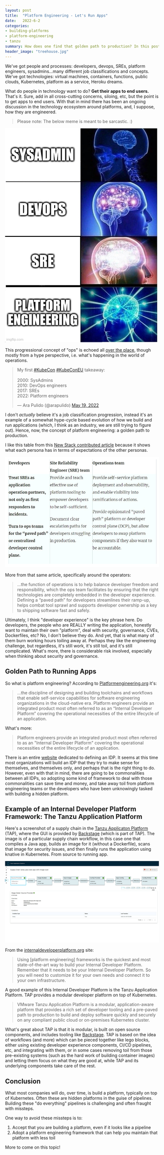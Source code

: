 ```yaml
---
layout: post
title:  "Platform Engineering - Let's Run Apps"
date:   2022-6-2
categories: 
- building-platforms
- platform-engineering
- tanzu
summary: How does one find that golden path to production? In this post I discuss where sysadmin, devops, SRE, and platforms are going
header_image: "treehouse.jpg"
---
```


We've got people and processes: developers, devops, SREs, platform engineers, sysadmins...many different job classifications and concepts. We've got technologies: virtual machines, containers, functions, public clouds, Kubernetes, platform as a service, Heroku dreams.

What do people in technology want to do? **Get their apps to end users.** That's it. Sure, add in all cross-cutting concerns, siloing, etc, but the point is to get apps to end users. With that in mind there has been an ongoing discussion in the technology ecosystem around platforms, and, I suppose, how they are engineered.

>Please note: The below meme is meant to be sarcastic. :)

<img src="/img/blog-images/ops-galaxy-brain.jpg" alt="sysadmin to devops to SRE to platform engineering" style="width:500px;"/>

This progressional concept of "ops" is echoed all [over the place](https://blog.getambassador.io/kubecon-eu-2022-summary-cloud-novices-golden-paths-and-software-supply-chains-f38d34b0c5a4), though mostly from a hype perspective, i.e. what's happening in the world of operations.

<blockquote class="twitter-tweet"><p lang="en" dir="ltr">My first <a href="https://twitter.com/hashtag/KubeCon?src=hash&amp;ref_src=twsrc%5Etfw">#KubeCon</a> <a href="https://twitter.com/hashtag/KubeConEU?src=hash&amp;ref_src=twsrc%5Etfw">#KubeConEU</a> takeaway:<br><br>2000: SysAdmins<br>2010: DevOps engineers<br>2017: SREs<br>2022: Platform engineers</p>&mdash; Ara Pulido (@arapulido) <a href="https://twitter.com/arapulido/status/1527216800416538624?ref_src=twsrc%5Etfw">May 19, 2022</a></blockquote> <script async src="https://platform.twitter.com/widgets.js" charset="utf-8"></script> 

I don't *actually* believe it's a job classification progression, instead it's an example of a somewhat hype-cycle based evolution of how we build and run applications (which, I think as an industry, we are still trying to figure out). Hence, now, the concept of platform engineering: a golden path to production.

I like this table from this [New Stack contributed article](https://thenewstack.io/how-the-developer-experience-is-changing-with-cloud-native/) because it shows what each persona has in terms of expectations of the other personas.

<img src="/img/blog-images/plat-eng-descriptions.jpg" alt="sysadmin to devops to SRE to platform engineering" style="width:800px;"/>

More from that same article, specifically around the operators:

>...the function of operations is to help balance developer freedom and responsibility, which the ops team facilitates by ensuring that the right technologies are completely embedded in the developer experience. Defining a “paved path” for developers streamlines their ramp-up, helps combat tool sprawl and supports developer ownership as a key to shipping software fast and safely.

Ultimately, I think "developer experience" is the key phrase here. Do developers, the people who are REALLY writing the application, honestly want to maintain their own "platform", deal with security, governance, CVEs, Dockerfiles, etc? No, I don't believe they do. And yet, that is what many of them burn working hours toiling away at. Perhaps they like the engineering challenge, but regardless, it's still work, it's still toil, and it's still complicated. What's more, there is considerable risk involved, especially when thinking about security and governance.

## Golden Path to Running Apps

So what is platform engineering? According to [Platformengineering.org](https://platformengineering.org/blog/what-is-platform-engineering) it's:

>...the discipline of designing and building toolchains and workflows that enable self-service capabilities for software engineering organizations in the cloud-native era. Platform engineers provide an integrated product most often referred to as an “Internal Developer Platform” covering the operational necessities of the entire lifecycle of an application.

What's more:

>Platform engineers provide an integrated product most often referred to as an "Internal Developer Platform" covering the operational necessities of the entire lifecycle of an application.

There is an entire [website](https://internaldeveloperplatform.org) dedicated to defining an IDP. It seems at this time most organizations will build an IDP that they try to make sense for themselves, and themselves only, and perhaps that is the right thing to do. However, even with that in mind, there are going to be commonalities between all IDPs, so adopting some kind of framework to deal with those commonalities can save time and money, and take away toil from platform engineering teams or the developers who have been unknowingly tasked with building a hidden platform.

## Example of an Internal Developer Platform Framework: The Tanzu Application Platform

Here's a screenshot of a supply chain in the [Tanzu Applicaton Platform](https://tanzu.vmware.com/application-platform) (TAP), where the GUI is provided by [Backstage](https://backstage.io) (which is part of TAP). The image is of a particular supply chain workflow, in this case one that compiles a Java app, builds an image for it (without a Dockerfile), scans that image for security issues, and then finally runs the application using knative in Kubernetes. From source to running app.

![An example of the TAP GUI: compiling code, budiling an image, scanning it, and running it in Kubernetes](/img/blog-images/tap-image-scan.jpg)

From the [internaldeveloperplatform.org](https://internaldeveloperplatform.org/frameworks/) site:

>Using [platform engineering] frameworks is the quickest and most state-of-the-art way to build your Internal Developer Platform. Remember that it needs to be your Internal Developer Platform. So you will need to customize it for your own needs and connect it to your own infrastructure. 

A good example of this Internal Developer Platform is the Tanzu Application Platform. TAP provides a modular developer platform on top of Kubernetes.

>VMware Tanzu Application Platform is a modular, application-aware platform that provides a rich set of developer tooling and a pre-paved path to production to build and deploy software quickly and securely on any compliant public cloud or on-premises Kubernetes cluster.

What's great about TAP is that it is modular, is built on open source components, and includes tooling like [Backstage](https://backstage.io). TAP is based on the idea of workflows (and more) which can be pieced together like lego blocks, either using existing developer experience components, CI/CD pipelines, etc, and integrating with them, or in some cases removing toil from those pre-existing systems (such as the hard work of building container images) and letting them focus on what they are good at, while TAP and its underlying components take care of the rest.

## Conclusion

What most companies will do, over time, is build a platform, typically on top of Kubernetes. Often these are hidden platforms in the guise of pipelines. Building these "do everything" pipelines is challenging and often fraught with missteps.

One way to avoid these missteps is to:

1. Accept that you are building a platform, even if it looks like a pipeline
2. Adopt a platform engineering framework that can help you maintain that platform with less toil

More to come on this topic!